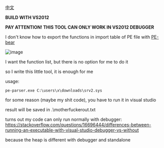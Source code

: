 [中文](https://github.com/motherfucker12138/pe-parser/blob/main/readme-ZH.md)

**BUILD WITH VS2012**

**PAY ATTENTION! THIS TOOL CAN ONLY WORK IN VS2012 DEBUGGER**

I don't know how to export the functions in import table of PE file with [PE-bear](https://github.com/hasherezade/pe-bear-releases)

![image](https://user-images.githubusercontent.com/106856146/171994056-102b6834-f6ce-4957-a27d-530f2c126f14.png)

I want the function list, but there is no option for me to do it


so I write this little tool, it is enough for me

usage:
```
pe-parser.exe C:\users\x\downloads\srv2.sys
```

for some reason (maybe my shit code), you have to run it in visual studio

result will be saved in .\motherfuckerout.txt


turns out my code can only run normally with debugger: https://stackoverflow.com/questions/16696444/differences-between-running-an-executable-with-visual-studio-debugger-vs-without

because the heap is different with debugger and standalone
